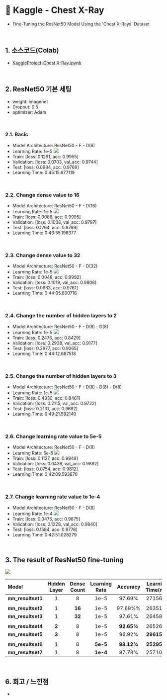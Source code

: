 # :pushpin: Kaggle - Chest X-Ray
- Fine-Tuning the ResNet50 Model Using the 'Chest X-Rays' Dataset

</br>

## 1. 소스코드(Colab)
- [KaggleProject-Chest X-Ray.ipynb](https://colab.research.google.com/drive/18BXx_fb77k9KbYsv_bVidVf9FhbqK2KA#scrollTo=f2XiUpwDXhNq)

</br>

## 2. ResNet50 기본 세팅
- weight: imagenet
- Dropout: 0.5
- optimizer: Adam

</br>

### 2.1. Basic
- Model Architecture: ResNet50 - F - D(8)
- Learning Rate: 1e-5
![](./Graph/1.png)
- Train: [loss: 0.1291, acc: 0.9955]
- Validation: [loss: 0.0703, val_acc: 0.9744]
- Test: [loss: 0.0984, acc: 0.9769]
- Learning Time: 0:45:15.677119

</br>

### 2.2. Change dense value to 16
- Model Architecture: ResNet50 - F - D(16)
- Learning Rate: 1e-5
![](./Graph/2.png)
- Train: [loss: 0.0088, acc: 0.9995]
- Validation: [loss: 0.1038, val_acc: 0.9797]
- Test: [loss: 0.1264, acc: 0.9769]
- Learning Time: 0:43:55.198377

</br>

### 2.3. Change dense value to 32
- Model Architecture: ResNet50 - F - D(32)
- Learning Rate: 1e-5
![](./Graph/3.png)
- Train: [loss: 0.0048, acc: 0.9992]
- Validation: [loss: 0.1019, val_acc: 0.9808]
- Test: [loss: 0.0983, acc: 0.9761]
- Learning Time: 0:44:05.800716

</br>

### 2.4. Change the number of hidden layers to 2
- Model Architecture: ResNet50 - F - D(8) - D(8)
- Learning Rate: 1e-5
![](./Graph/4.png)
- Train: [loss: 0.2476, acc: 0.8429]
- Validation: [loss: 0.2938, val_acc: 0.9177]
- Test: [loss: 0.2977, acc: 0.9265]
- Learning Time: 0:44:12.687518

</br>

### 2.5. Change the number of hidden layers to 3
- Model Architecture: ResNet50 - F - D(8) - D(8) - D(8)
- Learning Rate: 1e-5
![](./Graph/5.png)
- Train: [loss: 0.4830, acc: 0.8461]
- Validation: [loss: 0.2115, val_acc: 0.9722]
- Test: [loss: 0.2137, acc: 0.9692]
- Learning Time: 0:49:21.592140

</br>

### 2.6. Change learning rate value to 5e-5
- Model Architecture: ResNet50 - F - D(8)
- Learning Rate: 5e-5
![](./Graph/6.png)
- Train: [loss: 0.1127, acc: 0.9949]
- Validation: [loss: 0.0438, val_acc: 0.9882]
- Test: [loss: 0.0754, acc: 0.9812]
- Learning Time: 0:42:09.593870

</br>

### 2.7. Change learning rate value to 1e-4
- Model Architecture: ResNet50 - F - D(8)
- Learning Rate: 1e-4
![](./Graph/7.png)
- Train: [loss: 0.0475, acc: 0.9875]
- Validation: [loss: 0.1228, val_acc: 0.9840]
- Test: [loss: 0.1584, acc: 0.9778]
- Learning Time: 0:42:51.028279

</br>

## 3. The result of ResNet50 fine-tuning

![](./Graph/result.png)

| Model | Hidden Layer | Dense Count | Learning Rate | Accuracy | Learning Time(ms) | 
| :-- | :-: | :-: | :-: | :-: | :-: |
| **mn_resultset1** | 1 | 8 | 1e-5 | 97.69% | 2715677 |
|  |  |  |  |  |  |
| **mn_resultset2** | 1 | **16** | 1e-5 | 97.69%% | 2635198 |
| **mn_resultset3** | 1 | **32** | 1e-5 | 97.61% | 2645800 |
|  |  |  |  |  |  |
| **mn_resultset4** | **2** | 8 | 1e-5 | **92.65%** | 2652687 |
| **mn_resultset5** | **3** | 8 | 1e-5 | 96.92% | **2961592** |
|  |  |  |  |  |  |
| **mn_resultset6** | 1 | 8 | **5e-5** | **98.12%** | **2529593** |
| **mn_resultset7** | 1 | 8 | **1e-4** | 97.78% | 2571028 |

</br>

## 6. 회고 / 느낀점
-

</br>
